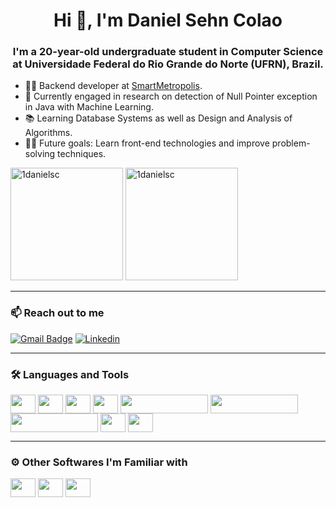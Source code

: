 <h1 align="center">Hi 👋, I'm Daniel Sehn Colao</h1>
<h3 align="center"> I'm a 20-year-old undergraduate student in Computer Science at Universidade Federal do Rio Grande do Norte (UFRN), Brazil.</h3>

- 👨‍💻 Backend developer at [SmartMetropolis](https://smartmetropolis.imd.ufrn.br/?lang=pt#/pt).
- 📝 Currently engaged in research on detection of Null Pointer exception in Java with Machine Learning.
- 📚 Learning Database Systems as well as Design and Analysis of Algorithms.
- 💪🏼 Future goals: Learn front-end technologies and improve problem-solving techniques.

<div>
  <img height="180em" src="https://github-readme-stats.vercel.app/api?username=1danielsc&show_icons=true&theme=dark&title_color=19f9d8&text_color=ffffff&bg_color=002b36&locale=en" alt="1danielsc" />
  
  <img height="180em" src="https://github-readme-stats.vercel.app/api/top-langs?username=1danielsc&show_icons=true&title_color=19f9d8&text_color=ffffff&bg_color=002b36&locale=en&layout=compact" alt="1danielsc" />
</div>

---
<h3>📫 Reach out to me</h3>

[![Gmail Badge](https://img.shields.io/badge/-danielscolao@gmail.com-c14438?style=flat-square&logo=Gmail&logoColor=white&link=mailto:danielscolao@gmail.com)](mailto:danielscolao@gmail.com)
[![Linkedin](https://img.shields.io/badge/-LinkedIn-blue?style=flat&logo=Linkedin&logoColor=white&link=https://www.linkedin.com/in/daniel-sehn-colao/)](https://www.linkedin.com/in/daniel-sehn-colao/)

---
<h3>🛠 Languages and Tools</h3>

<div style="display: inline_block">
  
  <img align="center" height="30" width="40" src="https://cdn.jsdelivr.net/gh/devicons/devicon/icons/java/java-original.svg" />
  <img align="center" height="30" width="40" src="https://cdn.jsdelivr.net/gh/devicons/devicon/icons/python/python-original.svg" />
  <img align="center" height="30" width="40" src="https://upload.wikimedia.org/wikipedia/commons/8/82/Devicon-html5-plain.svg" />
  <img align="center" height="30" width="40" src="https://wiki.postgresql.org/images/a/a4/PostgreSQL_logo.3colors.svg" />
  <img align="center" height="30" width="140" src="https://upload.wikimedia.org/wikipedia/commons/4/44/Spring_Framework_Logo_2018.svg" />
  <img align="center" height="30" width="140" src="https://upload.wikimedia.org/wikipedia/commons/d/d0/Eclipse-Luna-Logo.svg" />
  <img align="center" height="30" width="140" src="https://upload.wikimedia.org/wikipedia/commons/4/4e/Docker_%28container_engine%29_logo.svg" />
  <img align="center" height="30" width="40" src="https://upload.wikimedia.org/wikipedia/commons/9/9a/Visual_Studio_Code_1.35_icon.svg" />
  <img align="center" height="30" width="40" src="https://upload.wikimedia.org/wikipedia/commons/3/3f/Git_icon.svg" />
  
</div>


---
<h3>⚙️ Other Softwares I'm Familiar with</h3>

<div style="display: inline_block">
  
  <img align="center" height="30" width="40" src="https://cdn.jsdelivr.net/gh/devicons/devicon/icons/photoshop/photoshop-line.svg" />
  <img align="center" height="30" width="40" src="https://cdn.jsdelivr.net/gh/devicons/devicon/icons/premierepro/premierepro-original.svg" />
  <img align="center" height="30" width="40" src="https://upload.wikimedia.org/wikipedia/commons/b/b6/Adobe_Photoshop_Lightroom_CC_logo.svg" />

  
</div>
